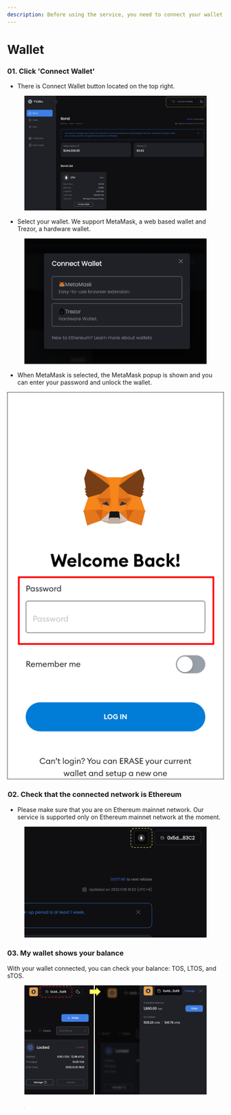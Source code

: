 ```yaml
---
description: Before using the service, you need to connect your wallet.
---
```


# Wallet

### 01.  Click 'Connect Wallet'&#x20;

* There is Connect Wallet button located on the top right.

<figure><img src="../../../.gitbook/assets/image (168).png" alt=""><figcaption></figcaption></figure>

* Select your wallet. We support MetaMask, a web based wallet and Trezor, a hardware wallet.&#x20;

<figure><img src="../../../.gitbook/assets/image (161).png" alt=""><figcaption></figcaption></figure>

* When MetaMask is selected, the MetaMask popup is shown and you can enter your password and unlock the wallet.&#x20;

![](<../../../.gitbook/assets/image (239).png>)

### ![](<../../../.gitbook/assets/image (92).png>)02. Check that the connected network is Ethereum &#x20;

* Please make sure that you are on Ethereum mainnet network. Our service is supported only on Ethereum mainnet network at the moment.

<figure><img src="../../../.gitbook/assets/image (184).png" alt=""><figcaption></figcaption></figure>

### 03. My wallet shows your balance&#x20;

With your wallet connected, you can check your balance: TOS, LTOS, and sTOS.

<figure><img src="../../../.gitbook/assets/image (247).png" alt=""><figcaption></figcaption></figure>

&#x20;

<figure><img src="../../../.gitbook/assets/image (187).png" alt=""><figcaption></figcaption></figure>
